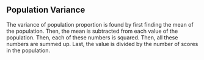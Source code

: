 ## **Population Variance**

The variance of population proportion is found by first finding the mean of the population.
Then, the mean is subtracted from each value of the population. Then, each of these numbers is squared.
Then, all these numbers are summed up. Last, the value is divided by the number of scores in the population.
